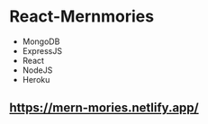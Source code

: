 # React-Mernmories

- MongoDB
- ExpressJS
- React
- NodeJS
- Heroku

## https://mern-mories.netlify.app/
